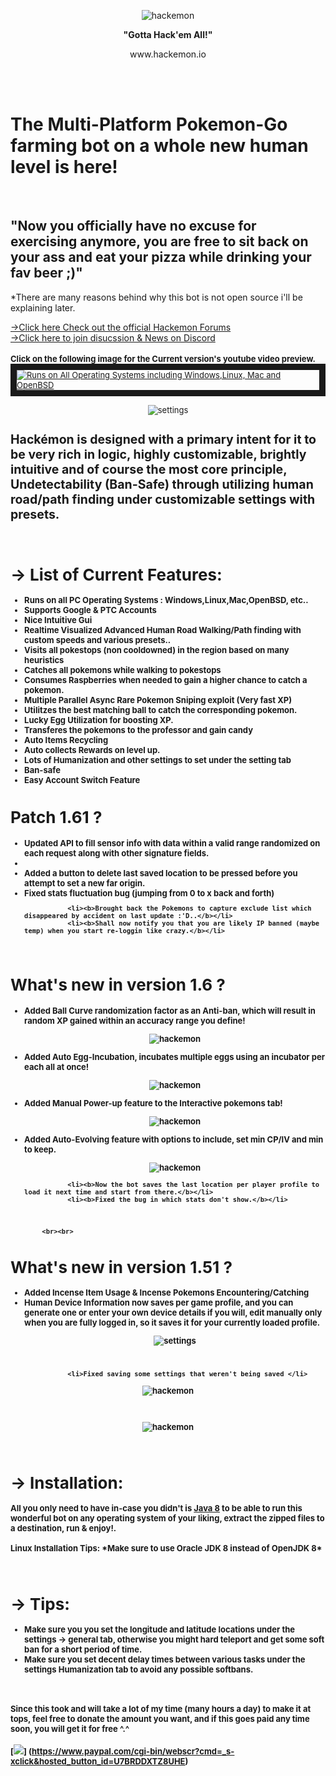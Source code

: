 ﻿
 
<p align="center"><img src="http://puu.sh/qlIQC/7b9adb7a67.png" alt="hackemon"></p>

<p align="center"><b>"Gotta Hack'em All!"</b></p>
<p align="center">www.hackemon.io</p>

<br><br> <h1><b>The Multi-Platform Pokemon-Go farming bot on a whole new human level is here! </b></h1><br><h2><b>"Now</b> you officially have no excuse for exercising anymore, you are free to sit back on your ass and eat your pizza while drinking your fav beer ;)"</h2>
 
 *There are many reasons behind why this bot is not open source i'll be explaining later.
 
 [→Click here Check out the official Hackemon Forums](http://www.hackemon.io)
 <br>
 [→Click here to join disucssion & News on Discord](https://discord.gg/mMhuG6q)
 <br><br><font size=2px><b>Click on the following image for the Current version's youtube video preview.</b><font>
<a href="https://www.youtube.com/watch?v=sliGm7nb0Ic&feature=youtu.be" target="_blank"><img src="http://puu.sh/qz8W8/349e3b4816.jpg" 
alt="Runs on All Operating Systems including Windows,Linux, Mac and OpenBSD"  border="10" /></a>

<p align="center"><img src="http://puu.sh/qH7Rm/08d37b48f6.png" alt="settings"></p>


<h2><b>Hackémon</b> is designed with a primary intent for it to be very rich in logic, highly customizable, brightly intuitive and of course the most core principle, Undetectability (Ban-Safe) through utilizing human road/path finding under customizable settings with presets.</h2>
<br>
<b><h1>→ List of Current Features:</h1></b>
<b>
<ul>
<li>Runs on all PC Operating Systems : Windows,Linux,Mac,OpenBSD, etc.. </li>
  <li> Supports Google & PTC Accounts</li>
               <li> Nice Intuitive Gui </li>
                <li> <b> Realtime Visualized Advanced Human Road Walking/Path finding with custom speeds and various presets.<b>.</li>
                 <li> Visits all pokestops (non cooldowned) in the region based on many heuristics</li>
                <li> Catches all pokemons while walking to pokestops</li>
                <li> Consumes Raspberries when needed to gain a higher chance to catch a pokemon.</li>
                <li> <b>Multiple Parallel Async Rare Pokemon Sniping exploit (Very fast XP)</b></li>
                <li> Utilitzes the best matching ball to catch the corresponding pokemon.</li>
                <li> Lucky Egg Utilization for boosting XP.</li>
                <li> Transferes the pokemons to the professor and gain candy</li>
                <li>Auto Items Recycling </li>         
                <li> Auto collects Rewards on level up.</li>
                <li> Lots of Humanization and other settings to set under the setting tab</li>
                <li> Ban-safe</li>
                <li> Easy Account Switch Feature</li>
</ul>
</b>

 <h1>Patch 1.61 ?</h1> 

<ul>
      <li><b> Updated API to fill sensor info with data within a valid range randomized on each request along with other signature fields.</b></li>
   <li><bAdded selective pokemon ball usage based on CP</b></li>
   <li><b>Added a button to delete last saved location to be pressed before you attempt to set a new far origin.</b></li>
   <li><b>Fixed stats fluctuation bug (jumping from 0 to x back and forth)</b></li>
               
               
               <li><b>Brought back the Pokemons to capture exclude list which disappeared by accident on last update :'D..</b></li>
               <li><b>Shall now notify you that you are likely IP banned (maybe temp) when you start re-loggin like crazy.</b></li>
</b></li>
 </ul>
            <br>
<b><h1>What's new in version 1.6 ?</h1></b>

<ul>
      <li><b>Added Ball Curve randomization factor as an Anti-ban, which will result in random XP gained within an accuracy range you define!</b></li>
      <p align="center"><img src="http://puu.sh/qGJjM/fc98bf42f6.png" alt="hackemon"></p>
               <li><b>Added Auto Egg-Incubation, incubates multiple eggs using an incubator per each all at once!</b></li>
                <p align="center"><img src="http://puu.sh/qGVyo/a22e039ef6.png" alt="hackemon"></p>
               <li><b>Added Manual Power-up feature to the Interactive pokemons tab!</b></li>
                  <p align="center"><img src="http://puu.sh/qH4ac/eb2b65ef8f.png" alt="hackemon"></p>
               <li><b>Added Auto-Evolving feature with options to include, set min CP/IV and min to keep. </b></li>
               <p align="center"><img src="http://puu.sh/qGYK6/a28caa3a30.png" alt="hackemon"></p>
               
               <li><b>Now the bot saves the last location per player profile to load it next time and start from there.</b></li>
               <li><b>Fixed the bug in which stats don't show.</b></li>
 </ul>
            <br>
             
           
            <br><br>
<b><h1>What's new in version 1.51 ?</h1></b>

<ul>
            <li><b>Added Incense Item Usage & Incense Pokemons Encountering/Catching</li> 
               <li>Human Device Information now saves per game profile, and you can generate one or enter your own device details if you will, edit manually only when you are fully logged in, so it saves it for your currently loaded profile.<b>
               <p align="center"><img src="http://puu.sh/qDJbS/9d1b4a9fdb.png" alt="settings"></p>
               </li>
               <br>
               
               <li>Fixed saving some settings that weren't being saved </li>
			
</ul>


<p align="center"><img src="http://puu.sh/qBPAE/925a599b90.png" alt="hackemon"></p>
<br>
<p align="center"><img src="http://puu.sh/qBPHR/abdb829935.png" alt="hackemon"></p>




<br>
<b><h1>→ Installation:</h1></b>
<p>
All you only need to have in-case you didn't is <b><a href="http://www.oracle.com/technetwork/java/javase/downloads/jdk8-downloads-2133151.html">Java 8</a></b> to be able to run this wonderful bot on any operating system of your liking, extract the
zipped files to a destination, run & enjoy!.
<br><br>
  <b>  Linux Installation Tips:</b>
*Make sure to use Oracle JDK 8 instead of OpenJDK 8*
    
</p>

<br>
<b><h1>→ Tips:</h1></b>
<ul>
<li>Make sure you you set the longitude and latitude locations under the settings -> general tab, otherwise you might hard teleport and get some soft ban for a short period of time.</li>
<li>Make sure you set decent delay times between various tasks under the settings Humanization tab to avoid any possible softbans.</li>

</ul>
<br>
<p><h4>Since this took and will take a lot of my time (many hours a day) to make it at tops, feel free to donate the amount you want, and if this goes paid any time soon, you will get it for free ^.^</h4></p>

[![](https://www.paypalobjects.com/en_US/i/btn/btn_donateCC_LG.gif)]
(https://www.paypal.com/cgi-bin/webscr?cmd=_s-xclick&hosted_button_id=U7BRDDXTZ8UHE)

	

